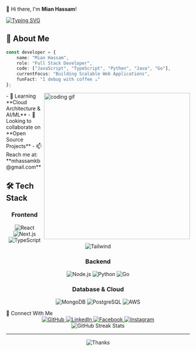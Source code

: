 👋 Hi there, I'm **Mian Hassam**!

[![Typing SVG](https://readme-typing-svg.herokuapp.com?font=Fira+Code&size=28&pause=1000&color=00FF00&center=true&vCenter=true&width=500&height=70&lines=Full+Stack+Developer;Founder+%26+CEO+of+MultiMian;Building+Innovative+Tech+Tools)](https://git.io/typing-svg)



## 🚀 About Me

```typescript
const developer = {
    name: "Mian Hassam",
    role: "Full Stack Developer",
    code: ["JavaScript", "TypeScript", "Python", "Java", "Go"],
    currentFocus: "Building Scalable Web Applications",
    funFact: "I debug with coffee ☕"
};
```

<img align="right" width="400" src="https://github.com/YourUsername/YourUsername/blob/main/coding.gif" alt="coding gif"/>
- 🌱 Learning **Cloud Architecture & AI/ML**
- 👯 Looking to collaborate on **Open Source Projects**
- 📫 Reach me at: **mhassamkb@gmail.com**

## 🛠️ Tech Stack

<div align="center">

### Frontend
![React](https://img.shields.io/badge/React-61DAFB?style=for-the-badge&logo=react&logoColor=black)
![Next.js](https://img.shields.io/badge/Next.js-000000?style=for-the-badge&logo=next.js&logoColor=white)
![TypeScript](https://img.shields.io/badge/TypeScript-3178C6?style=for-the-badge&logo=typescript&logoColor=white)
![Tailwind](https://img.shields.io/badge/Tailwind-38B2AC?style=for-the-badge&logo=tailwind-css&logoColor=white)

### Backend
![Node.js](https://img.shields.io/badge/Node.js-339933?style=for-the-badge&logo=node.js&logoColor=white)
![Python](https://img.shields.io/badge/Python-3776AB?style=for-the-badge&logo=python&logoColor=white)
![Go](https://img.shields.io/badge/Go-00ADD8?style=for-the-badge&logo=go&logoColor=white)

### Database & Cloud
![MongoDB](https://img.shields.io/badge/MongoDB-47A248?style=for-the-badge&logo=mongodb&logoColor=white)
![PostgreSQL](https://img.shields.io/badge/PostgreSQL-336791?style=for-the-badge&logo=postgresql&logoColor=white)
![AWS](https://img.shields.io/badge/AWS-232F3E?style=for-the-badge&logo=amazon-aws&logoColor=white)

</div>
🤝 Connect With Me
<div align="center"> <a href="https://github.com/Mianhassam96"> <img src="https://img.shields.io/badge/GitHub-%23181717.svg?style=for-the-badge&logo=github&logoColor=white" alt="GitHub" /> </a> <a href="https://linkedin.com/in/mianhassam96"> <img src="https://img.shields.io/badge/LinkedIn-%230077B5.svg?style=for-the-badge&logo=linkedin&logoColor=white" alt="LinkedIn" /> </a> <a href="https://facebook.com/MultiMianDev"> <img src="https://img.shields.io/badge/Facebook-%231877F2.svg?style=for-the-badge&logo=facebook&logoColor=white" alt="Facebook" /> </a> <a href="https://www.instagram.com/kingmian_hassam/"> <img src="https://img.shields.io/badge/Instagram-%23E4405F.svg?style=for-the-badge&logo=instagram&logoColor=white" alt="Instagram" /> </a> </div> 



<div align="center">
    <img src="https://github-readme-streak-stats.herokuapp.com/?user=Mianhassam96&theme=tokyonight" alt="GitHub Streak Stats">
</div>




---
<div align="center">
    <img src="https://readme-typing-svg.herokuapp.com?font=Fira+Code&size=25&duration=3000&pause=1000&color=2F81F7&center=true&vCenter=true&random=false&width=500&lines=Thanks+for+visiting!+%F0%9F%91%8B;Kepp+innovating+keep+creating!" alt="Thanks" />
</div>
